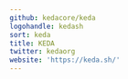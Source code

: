 ```yaml
---
github: kedacore/keda
logohandle: kedash
sort: keda
title: KEDA
twitter: kedaorg
website: 'https://keda.sh/'
---
```

